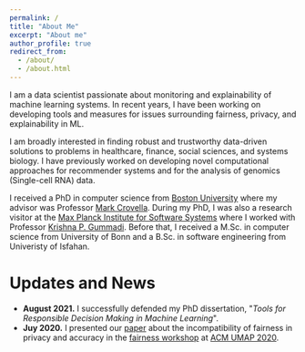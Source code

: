 ```yaml
---
permalink: /
title: "About Me"
excerpt: "About me"
author_profile: true
redirect_from: 
  - /about/
  - /about.html
---
```


I am a data scientist passionate about monitoring and explainability of machine learning systems.
In recent years, I have been working on developing tools and measures for issues surrounding
fairness, privacy, and explainability in ML.

I am broadly interested in finding robust and trustworthy data-driven solutions
to problems in healthcare, finance, social sciences, and systems biology.
I have previously worked on developing novel computational approaches for recommender systems
and for the analysis of genomics (Single-cell RNA) data.

I received a PhD in computer science from [Boston University](https://www.bu.edu/cs/)
where my advisor was Professor [Mark Crovella](https://www.cs.bu.edu/fac/crovella/).
During my PhD, I was also a research visitor at the [Max Planck Institute for Software Systems](https://www.mpi-sws.org/) 
where I worked with Professor [Krishna P. Gummadi](https://people.mpi-sws.org/~gummadi/).
Before that, I received a M.Sc. in computer science from University of Bonn and
a B.Sc. in software engineering from Univeristy of Isfahan.

Updates and News
======
* **August 2021.** I successfully defended my PhD dissertation, "_Tools for Responsible Decision Making in Machine Learning_".
* **Juy 2020.** I presented our [paper](https://dl.acm.org/doi/abs/10.1145/3386392.3399568) about the incompatibility of
fairness in privacy and accuracy in the [fairness workshop](https://fairumap.wordpress.com/fairumap-2020/) at [ACM UMAP 2020](https://um.org/umap2020/).  
